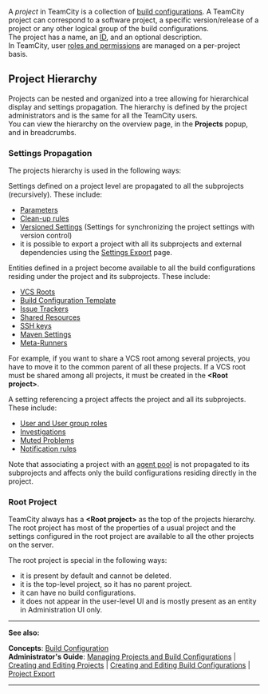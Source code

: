 [//]: # (title: Project)
[//]: # (auxiliary-id: Project)


A _project_ in TeamCity is a collection of [build configurations](build-configuration.md). A TeamCity project can correspond to a software project, a specific version/release of a project or any other logical group of the build configurations.     
The project has a name, an [ID](identifier.md), and an optional description.   
In TeamCity, user [roles and permissions](role-and-permission.md) are managed on a per\-project basis.   

<tag-list of="chapter" mode="tree" depth="4"/>


## Project Hierarchy

Projects can be nested and organized into a tree allowing for hierarchical display and settings propagation. The hierarchy is defined by the project administrators and is the same for all the TeamCity users.   
You can view the hierarchy on the overview page, in the __Projects__ popup, and in breadcrumbs.

### Settings Propagation

The projects hierarchy is used in the following ways:

Settings defined on a project level are propagated to all the subprojects (recursively). These include:
* [Parameters](configuring-build-parameters.md)
* [Clean-up rules](clean-up.md#Project+Clean-up+Rules)
* [Versioned Settings](storing-project-settings-in-version-control.md) (Settings for synchronizing the project settings with version control) 
* it is possible to export a project with all its subprojects and external dependencies using the [Settings Export](project-export.md) page.

Entities defined in a project become available to all the build configurations residing under the project and its subprojects. These include:
* [VCS Roots](vcs-root.md)
* [Build Configuration Template](build-configuration-template.md)
* [Issue Trackers](integrating-teamcity-with-issue-tracker.md) 
* [Shared Resources](shared-resources.md)
* [SSH keys](ssh-keys-management.md)
* [Maven Settings](maven-server-side-settings.md#User-Level+Settings)
* [Meta-Runners](working-with-meta-runner.md)

For example, if you want to share a VCS root among several projects, you have to move it to the common parent of all these projects. If a VCS root must be shared among all projects, it must be created in the __&lt;Root project&gt;__.

A setting referencing a project affects the project and all its subprojects. These include:
* [User and User group roles](role-and-permission.md)
* [Investigations](investigating-and-muting-build-failures.md)
* [Muted Problems](investigating-and-muting-build-failures.md#Muting+Failed+Tests)
* [Notification rules](subscribing-to-notifications.md)

Note that associating a project with an [agent pool](agent-pools.md) is not propagated to its subprojects and affects only the build configurations residing directly in the project.

### Root Project

TeamCity always has a __&lt;Root project&gt;__ as the top of the projects hierarchy. The root project has most of the properties of a usual project and the settings configured in the root project are available to all the other projects on the server.

The root project is special in the following ways:
* it is present by default and cannot be deleted.
* it is the top\-level project, so it has no parent project.
* it can have no build configurations.
* it does not appear in the user\-level UI and is mostly present as an entity in Administration UI only.


 __  __

__See also:__


__Concepts__: [Build Configuration](build-configuration.md)   
__Administrator's Guide__: [Managing Projects and Build Configurations](managing-projects-and-build-configurations.md) | [Creating and Editing Projects](creating-and-editing-projects.md) | [Creating and Editing Build Configurations](creating-and-editing-build-configurations.md) | [Project Export](project-export.md)

__ __
